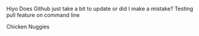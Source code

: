 Hiyo
Does Github just take a bit to update or did I make a mistake?
Testing pull feature on command line


Chicken Nuggies
